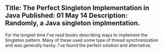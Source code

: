 Title: The Perfect Singleton Implementation in Java
Published: 01 May 14
Description: Randomly, a Java singleton implmentation.
---

For the longest time I've read books describing ways to implement the Singleton pattern. Many of these used some type of thread synchronization and was generally hacky. I've found the perfect solution and alternative. 

<code data-gist-id="1a9e989c2f3abfb7e2a6"></code>